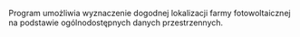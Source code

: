 Program umożliwia wyznaczenie dogodnej lokalizacji farmy fotowoltaicznej na podstawie ogólnodostępnych danych przestrzennych.
